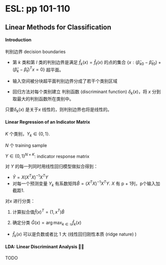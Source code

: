 # ESL: pp 101-110

## Linear Methods for Classification

#### Introduction

判别边界 decision boundaries

- 第 $k$ 类和第 $l$ 类的判别边界是满足 $\hat f_k(x)=\hat f_\ell (x)$ 的点的集合 $\{x:(\hat\beta_{k0}-\hat\beta_{\ell0})+(\hat\beta_k-\hat\beta_\ell)^Tx=0\}$ 超平面。

- 输入空间被分块超平面判别边界分成了若干个类别区域

- 回归方法对每个类别建立 判别函数 (discriminant function) $\delta_k(x)$，将 $x$ 分到取最大的判别函数所在类别中。

只要$\delta_k(x)$ 是关于$x$ 线性的，则判别边界也将是线性的。



#### Linear Regression of an Indicator Matrix

$K$ 个类别，$Y_k\in\{0,1\}$.

$N$ 个 training sample

$Y\in\{0,1\}^{N\times K}$: indicator response matrix

对 $Y$ 的每一列同时用线性回归模型做拟合得到：

- $\hat{Y}=X(X^TX)^{-1}X^TY$
- 对每一个预测变量 $Y_k$ 有系数矩阵$\hat B=(X^TX)^{-1}X^TY$. $X$ 有 p + 1列，p个输入加截距1.



对$x$ 进行分类：

1. 计算拟合值$\hat f(x)^T=(1,x^T)\hat B$

2. 确定分类 $\hat G(x)=\arg\max_{k\in\mathcal{G}}\hat f_k(x)$

- $\hat f_k(x)$  可以是负数或者比 1 大 (线性回归刚性本质 (ridge nature) )





#### LDA: Linear Discriminant Analysis 🌟🌟

TODO
